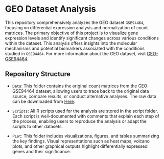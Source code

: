 # GEO Dataset Analysis 

This repository comprehensively analyzes the GEO dataset `GSE94464`, focusing on differential expression analysis and normalization of count matrices. The primary objective of this project is to visualize gene expression levels and identify significant changes across various conditions within the dataset.
This analysis offers insights into the molecular mechanisms and potential biomarkers associated with the conditions studied in `GSE94464`.
For more information about the GEO dataset, visit [GEO-GSE94464](https://www.ncbi.nlm.nih.gov/geo/query/acc.cgi?acc=GSE94464).

## Repository Structure

- `Data`: This folder contains the original count matrices from the GEO GSE94464 dataset, allowing users to trace back to the original data source, compare results, or conduct alternative analyses. The raw data can be downloaded from [Here](https://www.ncbi.nlm.nih.gov/geo/download/?acc=GSE94464).

- `Scripts`: All R scripts used for the analysis are stored in the script folder. Each script is well-documented with comments that explain each step of the process, enabling users to reproduce the analysis or adapt the scripts to other datasets.

- `PLot`: This folder includes visualizations, figures, and tables summarizing the key findings. Visual representations such as heat maps, volcano plots, and other graphical outputs highlight differentially expressed genes and their significance.


